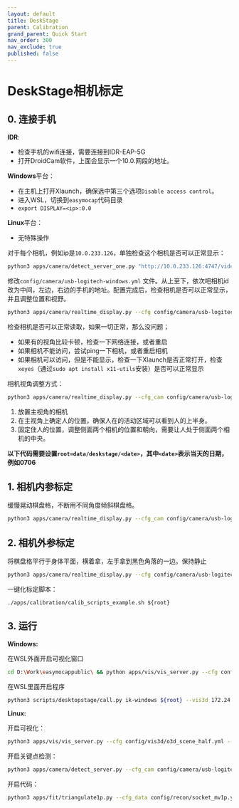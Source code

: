```yaml
---
layout: default
title: DeskStage
parent: Calibration
grand_parent: Quick Start
nav_order: 300
nav_exclude: true
published: false
---
```


# DeskStage相机标定

## 0. 连接手机

**IDR**:
- 检查手机的wifi连接，需要连接到IDR-EAP-5G
- 打开DroidCam软件，上面会显示一个10.0.网段的地址。

**Windows**平台：
- 在主机上打开Xlaunch，确保选中第三个选项`Disable access control`。
- 进入WSL，切换到`easymocap`代码目录
- `export DISPLAY=<ip>:0.0`

**Linux**平台：
- 无特殊操作

对于每个相机，例如ip是`10.0.233.126`，单独检查这个相机是否可以正常显示：
```bash
python3 apps/camera/detect_server_one.py "http://10.0.233.126:4747/video/v3/avc/1280x720" --show --back --noblock
```

修改`config/camera/usb-logitech-windows.yml` 文件。从上至下，依次吧相机id改为中间，左边，右边的手机的地址。配置完成后，检查相机是否可以正常显示，并且调整位置和视野。

```bash
python3 apps/camera/realtime_display.py --cfg config/camera/usb-logitech-windows.yml --display --num 100000
```

检查相机是否可以正常读取，如果一切正常，那么没问题；

- 如果有的视角比较卡顿，检查一下网络连接，或者重启
- 如果相机不能访问，尝试ping一下相机，或者重启相机
- 如果相机可以访问，但是不能显示，检查一下Xlaunch是否正常打开，检查`xeyes`（通过`sudo apt install x11-utils`安装）是否可以正常显示

相机视角调整方式：

```bash
python3 apps/camera/realtime_display.py --cfg_cam config/camera/usb-logitech-windows.yml --display
```

1. 放置主视角的相机
2. 在主视角上确定人的位置，确保人在的活动区域可以看到人的上半身。
3. 固定住人的位置，调整侧面两个相机的位置和朝向，需要让人处于侧面两个相机的中央。

**以下代码需要设置`root=data/deskstage/<date>`，其中`<date>`表示当天的日期，例如0706**

## 1. 相机内参标定

缓慢晃动棋盘格，不断用不同角度倾斜棋盘格。

```bash
python3 apps/camera/realtime_display.py --cfg_cam config/camera/usb-logitech-windows.yml --display --num 1000 --out ${root}/ba
```

## 2. 相机外参标定

将棋盘格平行于身体平面，横着拿，左手拿到黑色角落的一边。保持静止

```bash
python3 apps/camera/realtime_display.py --cfg config/camera/usb-logitech-windows.yml --display --num 100 --out ${root}/ground
```

一键化标定脚本：
```
./apps/calibration/calib_scripts_example.sh ${root}
```

## 3. 运行

**Windows:**

在WSL外面开启可视化窗口

```bash
cd D:\Work\easymocappublic\ && python apps/vis/vis_server.py --cfg config/vis3d/o3d_scene_half.yml --opts host 0.0.0.0 port 9999 block False
```

在WSL里面开启程序

```bash
python3 scripts/desktopstage/call.py ik-windows ${root} --vis3d 172.24.0.1:9999
```

**Linux:**

开启可视化：

```bash
python3 apps/vis/vis_server.py --cfg config/vis3d/o3d_scene_half.yml --opts host 0.0.0.0 port 9999 block False
```

开启关键点检测：

```bash
python3 apps/camera/detect_server.py --cfg_cam config/camera/usb-logitech-windows.yml --host 0.0.0.0:8888 --cfg_det config/camera/mediapipe-holistic.yml --timer
```

开启代码：

```bash
python3 apps/fit/triangulate1p.py --cfg_data config/recon/socket_mv1p.yml --opt_data args.camera ${root}/ground1f --cfg_exp config/recon/ik_halfbody.yml --vis3d localhost:9999 --det2d 0.0.0.0:8888 --no_write
```

